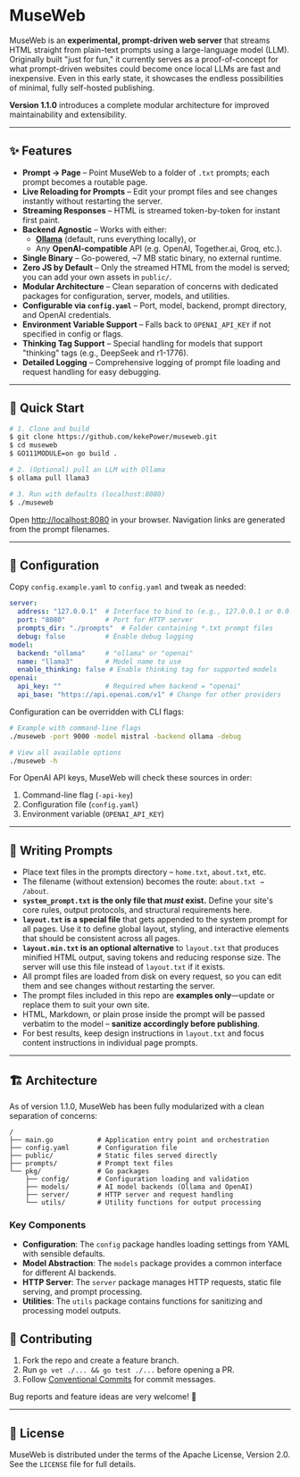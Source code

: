 # MuseWeb

MuseWeb is an **experimental, prompt-driven web server** that streams HTML straight from plain-text prompts using a large-language model (LLM). Originally built "just for fun," it currently serves as a proof-of-concept for what prompt-driven websites could become once local LLMs are fast and inexpensive. Even in this early state, it showcases the endless possibilities of minimal, fully self-hosted publishing.

**Version 1.1.0** introduces a complete modular architecture for improved maintainability and extensibility.

---

## ✨ Features

* **Prompt → Page** – Point MuseWeb to a folder of `.txt` prompts; each prompt becomes a routable page.
* **Live Reloading for Prompts** – Edit your prompt files and see changes instantly without restarting the server.
* **Streaming Responses** – HTML is streamed token-by-token for instant first paint.
* **Backend Agnostic** – Works with either:
  * **[Ollama](https://ollama.ai/)** (default, runs everything locally), or
  * Any **OpenAI-compatible** API (e.g. OpenAI, Together.ai, Groq, etc.).
* **Single Binary** – Go-powered, ~7 MB static binary, no external runtime.
* **Zero JS by Default** – Only the streamed HTML from the model is served; you can add your own assets in `public/`.
* **Modular Architecture** – Clean separation of concerns with dedicated packages for configuration, server, models, and utilities.
* **Configurable via `config.yaml`** – Port, model, backend, prompt directory, and OpenAI credentials.
* **Environment Variable Support** – Falls back to `OPENAI_API_KEY` if not specified in config or flags.
* **Thinking Tag Support** – Special handling for models that support "thinking" tags (e.g., DeepSeek and r1-1776).
* **Detailed Logging** – Comprehensive logging of prompt file loading and request handling for easy debugging.

---

## 🚀 Quick Start

```bash
# 1. Clone and build
$ git clone https://github.com/kekePower/museweb.git
$ cd museweb
$ GO111MODULE=on go build .

# 2. (Optional) pull an LLM with Ollama
$ ollama pull llama3

# 3. Run with defaults (localhost:8080)
$ ./museweb
```

Open <http://localhost:8080> in your browser. Navigation links are generated from the prompt filenames.

---

## 🔧 Configuration

Copy `config.example.yaml` to `config.yaml` and tweak as needed:

```yaml
server:
  address: "127.0.0.1"  # Interface to bind to (e.g., 127.0.0.1 or 0.0.0.0)
  port: "8080"          # Port for HTTP server
  prompts_dir: "./prompts"  # Folder containing *.txt prompt files
  debug: false          # Enable debug logging
model:
  backend: "ollama"     # "ollama" or "openai"
  name: "llama3"        # Model name to use
  enable_thinking: false # Enable thinking tag for supported models
openai:
  api_key: ""           # Required when backend = "openai"
  api_base: "https://api.openai.com/v1" # Change for other providers
```

Configuration can be overridden with CLI flags:

```bash
# Example with command-line flags
./museweb -port 9000 -model mistral -backend ollama -debug

# View all available options
./museweb -h
```

For OpenAI API keys, MuseWeb will check these sources in order:
1. Command-line flag (`-api-key`)
2. Configuration file (`config.yaml`)
3. Environment variable (`OPENAI_API_KEY`)

---

## 📝 Writing Prompts

* Place text files in the prompts directory – `home.txt`, `about.txt`, etc.
* The filename (without extension) becomes the route: `about.txt → /about`.
* **`system_prompt.txt` is the only file that *must* exist.** Define your site's core rules, output protocols, and structural requirements here.
* **`layout.txt` is a special file** that gets appended to the system prompt for all pages. Use it to define global layout, styling, and interactive elements that should be consistent across all pages.
* **`layout.min.txt` is an optional alternative** to `layout.txt` that produces minified HTML output, saving tokens and reducing response size. The server will use this file instead of `layout.txt` if it exists.
* All prompt files are loaded from disk on every request, so you can edit them and see changes without restarting the server.
* The prompt files included in this repo are **examples only**—update or replace them to suit your own site.
* HTML, Markdown, or plain prose inside the prompt will be passed verbatim to the model – **sanitize accordingly before publishing**.
* For best results, keep design instructions in `layout.txt` and focus content instructions in individual page prompts.

---

## 🏗️ Architecture

As of version 1.1.0, MuseWeb has been fully modularized with a clean separation of concerns:

```
/
├── main.go           # Application entry point and orchestration
├── config.yaml       # Configuration file
├── public/           # Static files served directly
├── prompts/          # Prompt text files
└── pkg/              # Go packages
    ├── config/       # Configuration loading and validation
    ├── models/       # AI model backends (Ollama and OpenAI)
    ├── server/       # HTTP server and request handling
    └── utils/        # Utility functions for output processing
```

### Key Components

* **Configuration**: The `config` package handles loading settings from YAML with sensible defaults.
* **Model Abstraction**: The `models` package provides a common interface for different AI backends.
* **HTTP Server**: The `server` package manages HTTP requests, static file serving, and prompt processing.
* **Utilities**: The `utils` package contains functions for sanitizing and processing model outputs.

## 🤝 Contributing

1. Fork the repo and create a feature branch.
2. Run `go vet ./... && go test ./...` before opening a PR.
3. Follow [Conventional Commits](https://www.conventionalcommits.org/) for commit messages.

Bug reports and feature ideas are very welcome! 🙏

---

## 📜 License

MuseWeb is distributed under the terms of the Apache License, Version 2.0. See the `LICENSE` file for full details.
